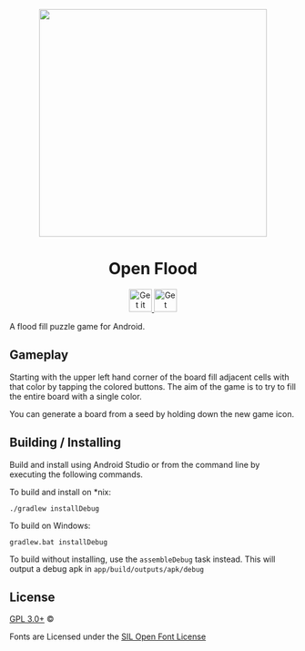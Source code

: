 <p align="center">
  <img src="branding/screenshot.png" height="400">
</p>

<h1 align="center">Open Flood</h1>

<p align="center">
  <a href="https://play.google.com/store/apps/details?id=com.gunshippenguin.openflood">
      <img alt="Get it on Google Play" src="https://play.google.com/intl/en_us/badges/images/apps/en-play-badge.png" height="40"/>
  </a>
  <a href="https://f-droid.org/repository/browse/?fdid=com.gunshippenguin.openflood">
      <img alt="Get Open Flood on F-Droid" src="https://f-droid.org/wiki/images/c/c4/F-Droid-button_available-on.png" height="40"/>
  </a>
</p>

A flood fill puzzle game for Android.

## Gameplay

Starting with the upper left hand corner of the board fill adjacent 
cells with that color by tapping the colored buttons. The aim of the game
is to try to fill the entire board with a single color.

You can generate a board from a seed by holding down the new game icon.

## Building / Installing

Build and install using Android Studio or from the command line by executing the
following commands.

To build and install on \*nix:

```
./gradlew installDebug
```

To build on Windows:

```
gradlew.bat installDebug
```

To build without installing, use the `assembleDebug` task instead. This will
output a debug apk in `app/build/outputs/apk/debug`

## License

[GPL 3.0+](https://github.com/GunshipPenguin/open_flood/blob/master/LICENSE.md)
© 

Fonts are Licensed under the [SIL Open Font License](https://github.com/ThePreviousOne/open_flood/blob/master/OFL.txt)

